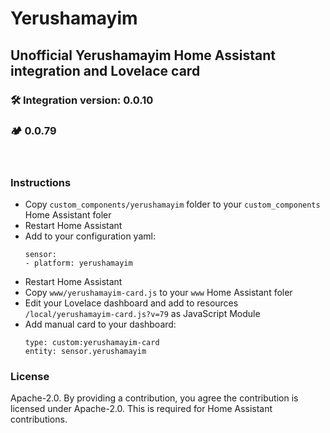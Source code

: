 # Yerushamayim
## Unofficial Yerushamayim Home Assistant integration and Lovelace card

### :hammer_and_wrench: Integration version: 0.0.10
### :camping: 0.0.79
<br/>

### Instructions
- Copy `custom_components/yerushamayim` folder to your `custom_components` Home Assistant foler
- Restart Home Assistant
- Add to your configuration yaml:
    ```
    sensor:
    - platform: yerushamayim
    ```
- Restart Home Assistant
- Copy `www/yerushamayim-card.js` to your `www` Home Assistant foler
- Edit your Lovelace dashboard and add to resources `/local/yerushamayim-card.js?v=79` as JavaScript Module
- Add manual card to your dashboard:
    ```
    type: custom:yerushamayim-card
    entity: sensor.yerushamayim
    ```

### License
Apache-2.0. By providing a contribution, you agree the contribution is licensed under Apache-2.0. This is required for Home Assistant contributions.
